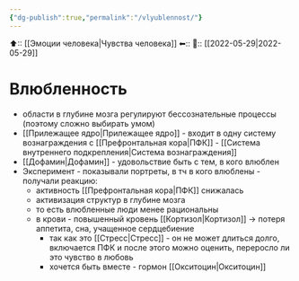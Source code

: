 ```yaml
---
{"dg-publish":true,"permalink":"/vlyublennost/"}
---
```



⬆:: [[Эмоции человека\|Чувства человека]]
⬅:: 
📅:: [[2022-05-29\|2022-05-29]]

# Влюбленность
- области в глубине мозга регулируют бессознательные процессы (поэтому сложно выбирать умом)
- [[Прилежащее ядро\|Прилежащее ядро]] - входит в одну систему вознаграждения с [[Префронтальная кора\|ПФК]] - [[Система внутреннего подкрепления\|Система вознаграждения]]
- [[Дофамин\|Дофамин]] - удовольствие быть с тем, в кого влюблен
- Эксперимент - показывали портреты, в тч в кого влюблены - получали реакцию:
	- активность [[Префронтальная кора\|ПФК]] снижалась
	- активизация структур в глубине мозга
	- то есть влюбленные люди менее рациональны
	- в крови - повышенный кровень [[Кортизол\|Кортизол]] -> потеря аппетита, сна, учащенное сердцебиение
		- так как это [[Стресс\|Стресс]] - он не может длиться долго, включается ПФК и после этого можно оценить, переросло ли это чувство в любовь
		- хочется быть вместе - гормон [[Окситоцин\|Окситоцин]]

